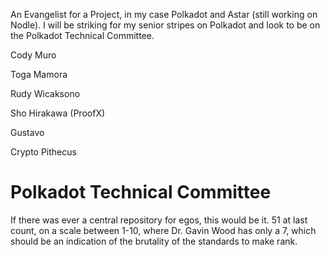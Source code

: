 
An Evangelist for a Project, in my case Polkadot and Astar (still working on Nodle).  I will be striking for my senior stripes on Polkadot and look to be on the Polkadot Technical Committee. 



Cody Muro

Toga Mamora

Rudy Wicaksono

Sho Hirakawa (ProofX)

Gustavo

Crypto Pithecus


# Polkadot Technical Committee
If there was ever a central repository for egos, this would be it.  51 at last count, on a scale between 1-10, where Dr. Gavin Wood has only a 7, which should be an indication of the brutality of the standards to make rank.

